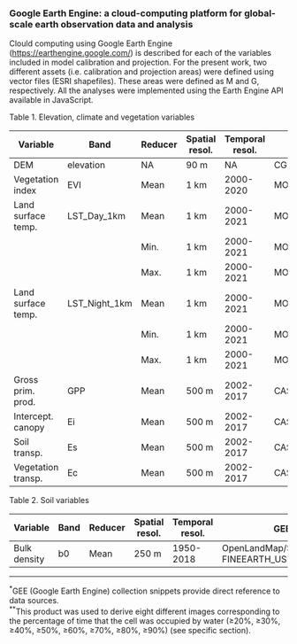 ### Google Earth Engine: a cloud-computing platform for global-scale earth observation data and analysis

Clould computing using Google Earth Engine (https://earthengine.google.com/) is described for each of the variables included in model calibration and projection.
For the present work, two different assets (i.e. calibration and projection areas) were defined using vector files (ESRI shapefiles). These areas were defined as M and G, respectively. All the analyses were implemented using the Earth Engine API available in JavaScript. 

Table 1. Elevation, climate and vegetation variables 

|Variable          |Band             |Reducer      |Spatial resol. |Temporal resol. |GEE snippet<sup>*</sup> |   
|------------------|-----------------|-------------| --------------|--------------- |----------------------- |
|DEM               |elevation        |NA           |90 m           |NA              |CGIAR/SRTM90_V4         |
|Vegetation index  |EVI              |Mean         |1 km           |2000-2020       |MODIS/006/MOD13A2       |           |Global precip.    |precipitationCal |Anual mean   |0.1 deg.       |2000-2021	      |NASA/GPM_L3/IMERG_V06   |    
|Land surface temp.|LST_Day_1km      |Mean         |1 km           |2000-2021       |MODIS/006/MOD11A1       |
|                  |                 |Min.         |1 km           |2000-2021       |MODIS/006/MOD11A1       |
|                  |                 |Max.         |1 km           |2000-2021       |MODIS/006/MOD11A1       |
|Land surface temp.|LST_Night_1km    |Mean         |1 km           |2000-2021       |MODIS/006/MOD11A1       |
|                  |                 |Min.         |1 km           |2000-2021       |MODIS/006/MOD11A1       |
|                  |                 |Max.         |1 km           |2000-2021       |MODIS/006/MOD11A1       |
|Gross prim. prod. |GPP              |Mean         |500 m          |2002-2017       |CAS/IGSNRR/PML/V2       |
|Intercept. canopy |Ei               |Mean         |500 m          |2002-2017       |CAS/IGSNRR/PML/V2       |
|Soil transp.      |Es               |Mean         |500 m          |2002-2017       |CAS/IGSNRR/PML/V2       |
|Vegetation transp.|Ec               |Mean         |500 m          |2002-2017       |CAS/IGSNRR/PML/V2       |

Table 2. Soil variables 

|Variable          |Band             |Reducer      |Spatial resol. |Temporal resol. |GEE snippet<sup>*</sup> |   
|------------------|-----------------|-------------| --------------|--------------- |----------------------- |
|Bulk density      |b0               |Mean         |250 m           |1950-2018      |OpenLandMap/SOL/SOL_BULKDENS-FINEEARTH_USDA-4A1H_M/v02 |


***
<sup>*</sup>GEE (Google Earth Engine) collection snippets provide direct reference to data sources.  
<sup>**</sup>This product was used to derive eight different images corresponding to the percentage of time that the cell was occupied by water (&ge;20%, &ge;30%, &ge;40%, &ge;50%, &ge;60%, &ge;70%, &ge;80%, &ge;90%) (see specific section). 